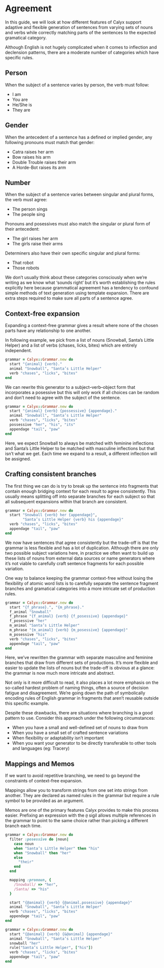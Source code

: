 # Agreement

In this guide, we will look at how different features of Calyx support adaptive and flexible generation of sentences from varying sets of nouns and verbs while correctly matching parts of the sentences to the expected gramatical category.

Although English is not hugely complicated when it comes to inflection and declension patterns, there are a moderate number of categories which have specific rules.

## Person

When the subject of a sentence varies by person, the verb must follow:

- I am
- You are
- He/She is
- They are

## Gender

When the antecedent of a sentence has a defined or implied gender, any following pronouns must match that gender:

- Catra raises her arm
- Bow raises his arm
- Double Trouble raises their arm
- A Horde-Bot raises its arm

## Number

When the subject of a sentence varies between singular and plural forms, the verb must agree:

- The person sings
- The people sing

Pronouns and posessives must also match the singular or plural form of their antecedent:

- The girl raises her arm
- The girls raise their arms

Determiners also have their own specific singular and plural forms:

- That robot
- Those robots

We don’t usually think about these categories consciously when we’re writing as we know what ‘sounds right’ but it’s worth establishing the rules explicitly here because grammatical agreement has a tendency to confound simple methods of text generation using template expansion. There are extra steps required to make sure all parts of a sentence agree.

## Context-free expansion

Expanding a context-free grammar gives a result where none of the chosen parts have any relationship to one another.

In following example, we pick from a list of nouns (Snowball, Santa’s Little Helper) and a list of verbs (chases, licks, bites) which are entirely independent.

```ruby
grammar = Calyx::Grammar.new do
  start "{animal} {verb}."
  animal "Snowball", "Santa’s Little Helper"
  verb "chases", "licks", "bites"
end
```

We can rewrite this generator to a subject–verb–object form that incorporates a posessive but this will only work if all choices can be random and don’t need to agree with the subject of the sentence.

```ruby
grammar = Calyx::Grammar.new do
  start "{animal} {verb} {possessive} {appendage}."
  animal "Snowball", "Santa’s Little Helper"
  verb "chases", "licks", "bites"
  possessive "her", "his", "its"
  appendage "tail", "paw"
end
```

Here, we expect Snowball to always be matched with feminine inflections and Santa’s Little Helper to be matched with masculine inflections but that isn’t what we get. Each time we expand to a result, a different inflection will be assigned.

## Crafting consistent branches

The first thing we can do is try to break up the sentence into fragments that contain enough bridging context for each result to agree consistently. This usually means splitting off into separate branches for each subject so that all subsequent expansions within that branch are consistent.

```ruby
grammar = Calyx::Grammar.new do
  start "Snowball {verb} her {appendage}",
        "Santa’s Little Helper {verb} his {appendage}"
  verb "chases", "licks", "bites"
  appendage "tail", "paw"
end
```

We now have sentences that agree consistently but the trade-off is that the grammar is less flexible and has a lot of duplication. Although there are only two possible subject variations here, in practice we often want to build up these lists of nouns from external data sources or name generators where it’s not viable to carefully craft sentence fragments for each possible variation.

One way to balance keeping the grammar context-free without losing the flexibility of atomic word lists is to carefully separate the sentence fragment branches and gramatical categories into a more intricate set of production rules.

```ruby
grammar = Calyx::Grammar.new do
  start "{f_phrase}.", "{m_phrase}."
  f_animal "Snowball"
  f_phrase "{f_animal} {verb} {f_posessive} {appendage}"
  f_posessive "her"
  m_animal "Santa’s Little Helper"
  m_phrase "{m_animal} {verb} {m_posessive} {appendage}"
  m_posessive "his"
  verb "chases", "licks", "bites"
  appendage "tail", "paw"
end
```

Here, we’ve rewritten the grammar with separate masculine and feminine branches that draw from different sets of productions. It’s more flexible and easier to update the lists of nouns but the trade-off is obvious at a glance: the grammar is now much more intricate and abstract.

Not only is it more difficult to read, it also places a lot more emphasis on the so-called hardest problem of naming things, often a source of decision fatigue and disagreement. We’re going down the path of symbolically encoding rules of English grammar in fragments that aren’t reusable outside this specific example.

Despite these drawbacks, there are situations where branching is a good pattern to use. Consider this approach under the following circumstances:

- When you have a small and well-defined set of nouns to draw from
- When you have a small set of crafted sentence variations
- When flexibility or adaptability isn’t important
- When you want your generator to be directly transferable to other tools and languages (eg: Tracery)

## Mappings and Memos

If we want to avoid repetitive branching, we need to go beyond the constraints of context-free expansion.

Mappings allow you to transform strings from one set into strings from another. They are declared as named rules in the grammar but require a rule symbol to be provided as an argument.



Memos are one of the primary features Calyx provides to make this process easier. Prefixing an expression with the `@` sigil allows multiple references in the grammar to point to the same choice rather than picking a different branch each time.

```ruby
grammar = Calyx::Grammar.new do
  filter :posessive do |noun|
    case noun
    when "Santa’s Little Helper" then "his"
    when "Snowball" then "her"
    else
      "their"
    end
  end

  mapping :pronoun, {
    /Snowball/ => "her",
    /Santa/ => "his"
  }

  start "{@animal} {verb} {@animal.posessive} {appendage}"
  animal "Snowball", "Santa’s Little Helper"
  verb "chases", "licks", "bites"
  appendage "tail", "paw"
end
```

```ruby
grammar = Calyx::Grammar.new do
  start "{@animal} {verb} {&@animal} {appendage}"
  animal "Snowball", "Santa’s Little Helper"
  snowball "her"
  rule("Santa’s Little Helper", ["his"])
  verb "chases", "licks", "bites"
  appendage "tail", "paw"
end
```

